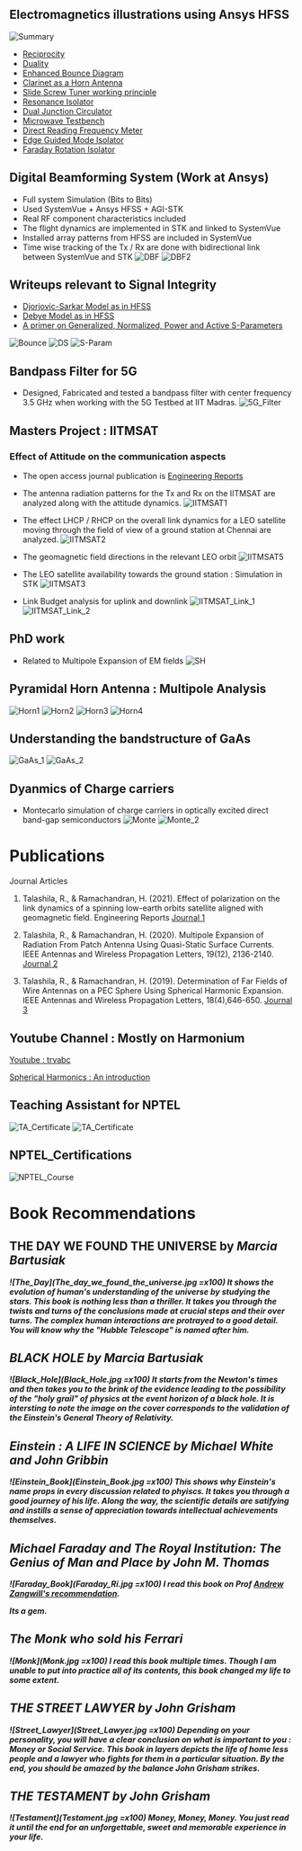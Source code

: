 ## Electromagnetics illustrations using Ansys HFSS
![Summary](LinkedIn_Posts_Summary.png)

+  [Reciprocity](https://www.linkedin.com/feed/update/urn:li:activity:7090251774510452736?utm_source=share&utm_medium=member_desktop)
+  [Duality](https://www.linkedin.com/feed/update/urn:li:activity:7087301378447986688?utm_source=share&utm_medium=member_desktop)
+  [Enhanced Bounce Diagram](https://www.linkedin.com/feed/update/urn:li:activity:7088114458455113728?utm_source=share&utm_medium=member_desktop)
+  [Clarinet as a Horn Antenna](https://www.linkedin.com/feed/update/urn:li:activity:7073731131421970432?utm_source=share&utm_medium=member_desktop)
+  [Slide Screw Tuner working principle](https://www.linkedin.com/feed/update/urn:li:activity:7072264357472063488?utm_source=share&utm_medium=member_desktop)
+  [Resonance Isolator](https://www.linkedin.com/feed/update/urn:li:activity:7069214665616089088?utm_source=share&utm_medium=member_desktop)
+  [Dual Junction Circulator](https://www.linkedin.com/feed/update/urn:li:activity:7067981858117988352?utm_source=share&utm_medium=member_desktop)
+  [Microwave Testbench](https://www.linkedin.com/feed/update/urn:li:activity:7059154495213109249?utm_source=share&utm_medium=member_desktop)
+  [Direct Reading Frequency Meter](https://www.linkedin.com/feed/update/urn:li:activity:7058814767045476352?utm_source=share&utm_medium=member_desktop)
+  [Edge Guided Mode Isolator](https://www.linkedin.com/feed/update/urn:li:activity:7054486575467941888?utm_source=share&utm_medium=member_desktop)
+  [Faraday Rotation Isolator](https://www.linkedin.com/feed/update/urn:li:activity:7054131122363895808?utm_source=share&utm_medium=member_desktop)


## Digital Beamforming System  (Work at Ansys)
* Full system Simulation (Bits to Bits)
* Used SystemVue + Ansys HFSS + AGI-STK
* Real RF component characteristics included
* The flight dynamics are implemented in STK and linked to SystemVue
* Installed array patterns from HFSS are included in SystemVue
* Time wise tracking of the Tx / Rx are done with bidirectional link between SystemVue and STK
![DBF](DBF.jpg)
![DBF2](DBF2.jpg)


## Writeups relevant to Signal Integrity
+ [Djorjovic-Sarkar Model as in HFSS](https://www.linkedin.com/feed/update/urn:li:activity:6957530165891477504?utm_source=share&utm_medium=member_desktop)
+ [Debye Model as in HFSS](https://www.linkedin.com/feed/update/urn:li:activity:6988146589634629632?utm_source=share&utm_medium=member_desktop)
+ [A primer on Generalized, Normalized, Power and Active S-Parameters](https://www.linkedin.com/feed/update/urn:li:activity:6928332906566225920?utm_source=share&utm_medium=member_desktop)

![Bounce](Enhanced_Bounce.png)
![DS](DS_Model_RT.png)
![S-Param](S-Param_Primer_RT.png)

## Bandpass Filter for 5G
* Designed, Fabricated and tested a bandpass filter with center frequency 3.5 GHz when working with the 5G Testbed at IIT Madras. 
![5G_Filter](5G_Filter.jpg)

## Masters Project : IITMSAT
### Effect of Attitude on the communication aspects
* The open access journal publication is [Engineering Reports](https://onlinelibrary.wiley.com/doi/full/10.1002/eng2.12402)
* The antenna radiation patterns for the Tx and Rx on the IITMSAT are analyzed along with the attitude dynamics.
![IITMSAT1](IITMSAT1.jpg)
* The effect LHCP / RHCP on the overall link dynamics for a LEO satellite moving through the field of view of a ground station at Chennai are analyzed.
![IITMSAT2](IITMSAT2.jpg)

* The geomagnetic field directions in the relevant LEO orbit
![IITMSAT5](IITMSAT5.jpg)

* The LEO satellite availability towards the ground station : Simulation in STK
![IITMSAT3](IITMSAT3.jpg)

* Link Budget analysis for uplink and downlink
![IITMSAT_Link_1](IITMSAT_Link_1.jpg)
![IITMSAT_Link_2](IITMSAT_Link_2.jpg)


## PhD work
* Related to Multipole Expansion of EM fields
![SH](SH.jpg)

## Pyramidal Horn Antenna : Multipole Analysis
![Horn1](Horn1.jpg)
![Horn2](Horn2.jpg)
![Horn3](Horn3.jpg)
![Horn4](Horn4.jpg)

## Understanding the bandstructure of GaAs
![GaAs_1](GaAs_1.jpg)
![GaAs_2](GaAs_2.jpg)

## Dyanmics of Charge carriers 
* Montecarlo simulation of charge carriers in optically excited direct band-gap semiconductors
![Monte](Particle_Dynamics.jpg)
![Monte_2](Particle_Dynamics_2.jpg)

# Publications
Journal Articles

1. Talashila, R., & Ramachandran, H. (2021). Effect of polarization on the link dynamics of a spinning low-earth orbits satellite aligned with geomagnetic field. Engineering Reports
[Journal 1](https://onlinelibrary.wiley.com/doi/pdf/10.1002/eng2.12402)

2. Talashila, R., & Ramachandran, H. (2020). Multipole Expansion of Radiation From Patch Antenna Using Quasi-Static Surface Currents. IEEE Antennas and Wireless Propagation Letters, 19(12), 2136-2140. [Journal 2](https://ieeexplore.ieee.org/document/9200656/)

3. Talashila, R., & Ramachandran, H. (2019). Determination of Far Fields of Wire Antennas on a PEC Sphere Using Spherical Harmonic Expansion. IEEE Antennas and Wireless Propagation Letters, 18(4),646-650. [Journal 3](https://ieeexplore.ieee.org/document/8644039)

## Youtube Channel : Mostly on Harmonium
[Youtube : trvabc](https://www.youtube.com/@trvabc)

[Spherical Harmonics : An introduction](https://youtu.be/3lHz0jAk6fY?si=tH91g7CLzt1tSL9G)

## Teaching Assistant for NPTEL 
![TA_Certificate](TA_2021.jpg)
![TA_Certificate](TA_2020.jpg)

## NPTEL_Certifications
![NPTEL_Course](SDR_NPTEL.jpg)


# Book  Recommendations

##  <b>THE DAY WE FOUND THE UNIVERSE <b> by <i>Marcia Bartusiak<i>
![The_Day](The_day_we_found_the_universe.jpg =x100)
It shows the evolution of human's understanding of the universe by studying the stars. This book is nothing less than a thriller. It takes you through the twists and turns of the conclusions made at crucial steps and their over turns. The complex human interactions are  protrayed to a good detail. You will know why the "Hubble Telescope" is named after him.


##  <b>BLACK HOLE <b> by <i>Marcia Bartusiak<i>
![Black_Hole](Black_Hole.jpg =x100)
It starts from the Newton's times and then takes you to the brink of the evidence leading to the possibility of the "holy grail" of physics at the event horizon of a black hole. It is intersting to note the image on the cover corresponds to the validation of the Einstein's General Theory of Relativity. 



##  <b> Einstein : A LIFE IN SCIENCE <b> by <i>Michael White and John Gribbin<i>
![Einstein_Book](Einstein_Book.jpg =x100)
This shows why Einstein's name props in every discussion related to phyiscs. It takes you through a good journey of his life. Along the way, the scientific details are satifying and instills a sense of appreciation towards intellectual achievements themselves.

## <b> Michael Faraday and The Royal Institution: The Genius of Man and Place   <b> by <i> John M. Thomas   <i>

![Faraday_Book](Faraday_Ri.jpg =x100)
I read this book on Prof [Andrew Zangwill's recommendation](https://shepherd.com/best-books/biographies-of-physicists).

Its a gem.

##  <b> The Monk who sold his Ferrari <b>
![Monk](Monk.jpg =x100)
I read this book multiple times. Though I am unable to put into practice all of its contents, this book changed my life to some extent.

##  <b> THE STREET LAWYER <b> by <i>John Grisham<i>
![Street_Lawyer](Street_Lawyer.jpg =x100)
Depending on your personality, you will have a clear conclusion on what is important to you : Money or Social Service. This book in layers depicts the life of home less people and a lawyer who fights for them in a particular situation. By the end, you should be amazed by the balance John Grisham strikes.

##  <b> THE TESTAMENT <b> by <i>John Grisham<i>
![Testament](Testament.jpg =x100)
Money, Money, Money.  You just read it until the end for an unforgettable, sweet and  memorable experience in your life.
